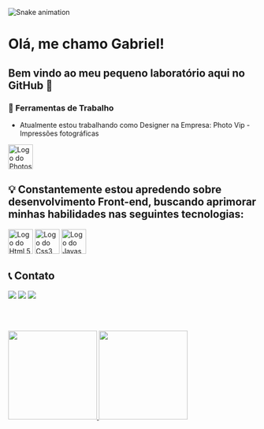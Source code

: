 ![Snake animation](https://github.com/gabrielPereira360/gabrielPereira360/blob/output/github-contribution-grid-snake.svg)

# Olá, me chamo Gabriel! 
## Bem vindo ao meu pequeno laboratório aqui no GitHub 👋


### 🔭 Ferramentas de Trabalho
-  Atualmente estou trabalhando como Designer na Empresa: Photo Vip - Impressões fotográficas
  <img src="https://cdn.jsdelivr.net/gh/devicons/devicon/icons/photoshop/photoshop-plain.svg" width="50" alt="Logo do Photoshop"/>

## 💡 Constantemente estou apredendo sobre desenvolvimento Front-end, buscando aprimorar minhas habilidades nas seguintes tecnologias:
  <img src="https://cdn.jsdelivr.net/gh/devicons/devicon/icons/html5/html5-original.svg" alt="Logo do Html 5" width="50"/>  <img src="https://cdn.jsdelivr.net/gh/devicons/devicon/icons/css3/css3-original.svg" alt="Logo do Css3" width="50"/> <img src="https://cdn.jsdelivr.net/gh/devicons/devicon/icons/javascript/javascript-original.svg" alt="Logo do Javascript" width="50"/>

        
## 📞 Contato
<div>
<a href="https://www.instagram.com/gab.martins05/" target="_blank"><img loading="lazy" src="https://img.shields.io/badge/-Instagram-%23E4405F?style=for-the-badge&logo=instagram&logoColor=white" target="_blank"></a>
<a href = "mailto:gabriel.obom01@gmail.com"><img loading="lazy" src="https://img.shields.io/badge/Gmail-D14836?style=for-the-badge&logo=gmail&logoColor=white" target="_blank"></a>
<a href="https://www.linkedin.com/in/gabriel-martins2003/" target="_blank"><img loading="lazy" src="https://img.shields.io/badge/-LinkedIn-%230077B5?style=for-the-badge&logo=linkedin&logoColor=white" target="_blank"></a>   
</div>

<br><br>

<div>
<a href="https://github.com/seu-usuário-aqui">
<img loading="lazy" height="180em" src="https://github-readme-stats.vercel.app/api/top-langs/?username=gabrielPereira360&layout=compact&langs_count=7&theme=dracula"/>
<img loading="lazy" height="180em" src="https://github-readme-stats.vercel.app/api?username=gabrielPereira360&show_icons=true&theme=dracula&include_all_commits=true&count_private=true"/>
</div>
